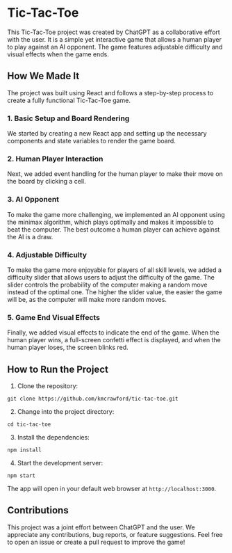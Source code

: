 # Tic-Tac-Toe

This Tic-Tac-Toe project was created by ChatGPT as a collaborative effort with the user. It is a simple yet interactive game that allows a human player to play against an AI opponent. The game features adjustable difficulty and visual effects when the game ends.

## How We Made It

The project was built using React and follows a step-by-step process to create a fully functional Tic-Tac-Toe game.

### 1. Basic Setup and Board Rendering

We started by creating a new React app and setting up the necessary components and state variables to render the game board.

### 2. Human Player Interaction

Next, we added event handling for the human player to make their move on the board by clicking a cell.

### 3. AI Opponent

To make the game more challenging, we implemented an AI opponent using the minimax algorithm, which plays optimally and makes it impossible to beat the computer. The best outcome a human player can achieve against the AI is a draw.

### 4. Adjustable Difficulty

To make the game more enjoyable for players of all skill levels, we added a difficulty slider that allows users to adjust the difficulty of the game. The slider controls the probability of the computer making a random move instead of the optimal one. The higher the slider value, the easier the game will be, as the computer will make more random moves.

### 5. Game End Visual Effects

Finally, we added visual effects to indicate the end of the game. When the human player wins, a full-screen confetti effect is displayed, and when the human player loses, the screen blinks red.

## How to Run the Project

1. Clone the repository:
```
git clone https://github.com/kmcrawford/tic-tac-toe.git
```
2. Change into the project directory:
```
cd tic-tac-toe
```
3. Install the dependencies:
```
npm install
```
4. Start the development server:
```
npm start
``` 

The app will open in your default web browser at `http://localhost:3000`.

## Contributions

This project was a joint effort between ChatGPT and the user. We appreciate any contributions, bug reports, or feature suggestions. Feel free to open an issue or create a pull request to improve the game!
